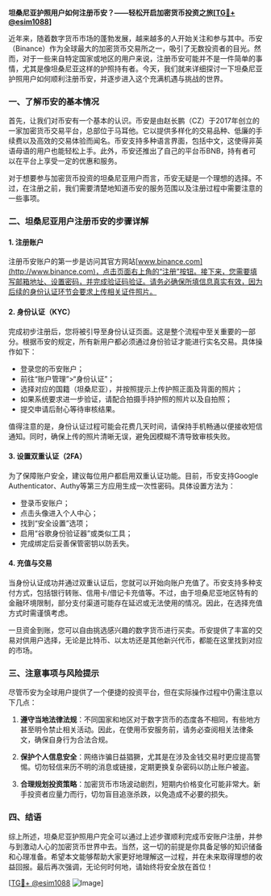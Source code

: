**坦桑尼亚护照用户如何注册币安？——轻松开启加密货币投资之旅[[TG💪+ @esim1088](https://t.me/s/esim1088)]**

近年来，随着数字货币市场的蓬勃发展，越来越多的人开始关注和参与其中。币安（Binance）作为全球最大的加密货币交易所之一，吸引了无数投资者的目光。然而，对于一些来自特定国家或地区的用户来说，注册币安可能并不是一件简单的事情，尤其是像坦桑尼亚这样的护照持有者。今天，我们就来详细探讨一下坦桑尼亚护照用户如何顺利注册币安，并逐步进入这个充满机遇与挑战的世界。

### 一、了解币安的基本情况

首先，让我们对币安有一个基本的认识。币安是由赵长鹏（CZ）于2017年创立的一家加密货币交易平台，总部位于马耳他。它以提供多样化的交易品种、低廉的手续费以及高效的交易体验而闻名。币安支持多种语言界面，包括中文，这使得非英语母语的用户也能轻松上手。此外，币安还推出了自己的平台币BNB，持有者可以在平台上享受一定的优惠和服务。

对于想要参与加密货币投资的坦桑尼亚用户而言，币安无疑是一个理想的选择。不过，在注册之前，我们需要清楚地知道币安的服务范围以及注册过程中需要注意的一些事项。

### 二、坦桑尼亚用户注册币安的步骤详解

#### 1. 注册账户

注册币安账户的第一步是访问其官方网站[www.binance.com](http://www.binance.com)，点击页面右上角的“注册”按钮。接下来，您需要填写邮箱地址、设置密码，并完成验证码验证。请务必确保所填信息真实有效，因为后续的身份认证环节会要求上传相关证件照片。

#### 2. 身份认证（KYC）

完成初步注册后，您将被引导至身份认证页面。这是整个流程中至关重要的一部分。根据币安的规定，所有新用户都必须通过身份验证才能进行实名交易。具体操作如下：

- 登录您的币安账户；
- 前往“账户管理”>“身份认证”；
- 选择对应的国籍（坦桑尼亚），并按照提示上传护照正面及背面的照片；
- 如果系统要求进一步验证，请配合拍摄手持护照的照片以及自拍照；
- 提交申请后耐心等待审核结果。

值得注意的是，身份认证过程可能会花费几天时间，请保持手机畅通以便接收短信通知。同时，确保上传的照片清晰无误，避免因模糊不清导致审核失败。

#### 3. 设置双重认证（2FA）

为了保障账户安全，建议每位用户都启用双重认证功能。目前，币安支持Google Authenticator、Authy等第三方应用生成一次性密码。具体设置方法为：

- 登录币安账户；
- 点击头像进入个人中心；
- 找到“安全设置”选项；
- 启用“谷歌身份验证器”或类似工具；
- 完成绑定后妥善保管密钥以防丢失。

#### 4. 充值与交易

当身份认证成功并通过双重认证后，您就可以开始向账户充值了。币安支持多种支付方式，包括银行转账、信用卡/借记卡充值等。不过，由于坦桑尼亚地区特有的金融环境限制，部分支付渠道可能存在延迟或无法使用的情况。因此，在选择充值方式时需谨慎考虑。

一旦资金到账，您可以自由挑选感兴趣的数字货币进行买卖。币安提供了丰富的交易对供用户选择，无论是比特币、以太坊还是其他新兴代币，都能在这里找到对应的市场。

### 三、注意事项与风险提示

尽管币安为全球用户提供了一个便捷的投资平台，但在实际操作过程中仍需注意以下几点：

1. **遵守当地法律法规**：不同国家和地区对于数字货币的态度各不相同，有些地方甚至明令禁止相关活动。因此，在使用币安服务前，请务必查阅相关法律条文，确保自身行为合法合规。
   
2. **保护个人信息安全**：网络诈骗日益猖獗，尤其是在涉及金钱交易时更应提高警惕。切勿轻信来历不明的消息或链接，定期更换复杂密码以防止账户被盗。

3. **合理规划投资策略**：加密货币市场波动剧烈，短期内价格变化可能非常大。新手投资者应量力而行，切勿盲目追涨杀跌，以免造成不必要的损失。

### 四、结语

综上所述，坦桑尼亚护照用户完全可以通过上述步骤顺利完成币安账户注册，并参与到激动人心的加密货币世界中去。当然，这一切的前提是你具备足够的知识储备和心理准备。希望本文能够帮助大家更好地理解这一过程，并在未来取得理想的收益回报。最后再次强调，无论何时何地，请始终将安全放在首位！

[[TG💪+ @esim1088](https://t.me/s/esim1088) ![Image](https://i.postimg.cc/4NQfJmqS/Snipaste-2025-05-13-00-14-12.png)]